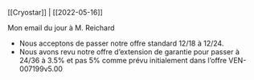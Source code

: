 [[Cryostar]]  | [[2022-05-16]]

Mon email du jour à M. Reichard
-   Nous acceptons de passer notre offre standard 12/18 à 12/24.
-   Nous avons revu notre offre d’extension de garantie pour passer à 24/36 à 3.5% et pas 5% comme prévu initialement dans l’offre VEN-007199v5.00